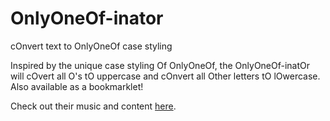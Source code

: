 # OnlyOneOf-inator
 cOnvert text to OnlyOneOf case styling

Inspired by the unique case styling Of OnlyOneOf, the OnlyOneOf-inatOr will cOvert all O's tO uppercase and cOnvert all Other letters tO lOwercase. Also available as a bookmarklet!

Check out their music and content [here](https://www.youtube.com/c/OnlyOneOfofficial/featured).